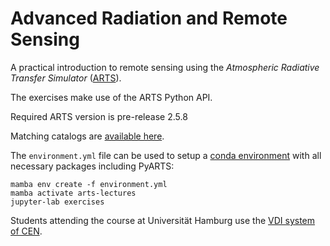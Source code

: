# Advanced Radiation and Remote Sensing

A practical introduction to remote sensing using the
_Atmospheric Radiative Transfer Simulator_ ([ARTS][arts]).

The exercises make use of the ARTS Python API.

Required ARTS version is pre-release 2.5.8

Matching catalogs are [available here][cats].

The `environment.yml` file can be used to setup a [conda environment][conda]
with all necessary packages including PyARTS:

```
mamba env create -f environment.yml
mamba activate arts-lectures
jupyter-lab exercises
```

Students attending the course at Universität Hamburg use the [VDI system of CEN][vdi-cen].

[arts]: http://radiativetransfer.org/
[vdi-cen]: https://www.cen.uni-hamburg.de/facilities/cen-it/vdi.html
[typhon-github]: https://github.com/atmtools/typhon/
[cats]: https://www.radiativetransfer.org/misc/download/unstable/
[conda]: https://github.com/conda-forge/miniforge
